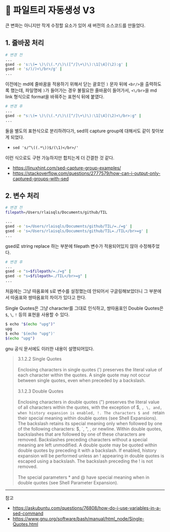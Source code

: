 # 🌳 파일트리 자동생성 V3

큰 변화는 아니지만 작게 수정할 요소가 있어 새 버전의 소스코드를 만들었다.

## 1. 줄바꿈 처리

```bash
# 변경 전
...
gsed -e 's:\(━ \)\(\(.*/\)\([^/]\+\)\):\1[\4](\2):g' |
gsed -e 's/)/)<\/br>/g' |
...
```

이전에는 md에 줄바꿈을 적용하기 위해서 닫는 괄호인 `)` 문자 뒤에 `<br/>`을 출력하도록 했는데, 파일명에 `)`가 들어가는 경우 불필요한 줄바꿈이 들어가서, `<\/br>`을 md link 형식으로 format을 바꿔주는 표현식 뒤에 붙였다.

```bash
# 변경 후
...
gsed -e "s:\(━ \)\(\(.*/\)\([^/]\+\)\):\1[\4](\2)<\/br>:g" |
...
```

둘을 별도의 표현식으로 분리하려다가, sed의 capture group에 대해서도 같이 찾아보게 되었다.

- `sed 's/^\((.*\))$/(\1)</br>/'`
  
이런 식으로도 구현 가능하지만 합치는게 더 간결한 것 같다.

- https://linuxhint.com/sed-capture-group-examples/
- https://stackoverflow.com/questions/2777579/how-can-i-output-only-captured-groups-with-sed

## 2. 변수 처리

```bash
# 변경 전
filepath=/Users/rlaisqls/Documents/github/TIL

...
gsed -e 's=/Users/rlaisqls/Documents/github/TIL/=./=g' |
gsed -e 's=/Users/rlaisqls/Documents/github/TIL=./TIL</br>=g' |
...
```

gsed로 string replace 하는 부분에 filepath 변수가 적용되어있지 않아 수정해주었다.

```bash
# 변경 후
...
gsed -e "s=$filepath/=./=g" |
gsed -e "s=$filepath=./TIL</br>=g" |
...
```

처음에는 그냥 따옴표에 `$`로 변수를 설정했는데 안되어서 구글링해보았더니 그 부분에서 따옴표와 쌍따옴표의 차이가 있다고 한다.

Single Quotes은 그냥 character를 그대로 인식하고, 쌍따옴표인 Double Quotes은 `$`, `\`, `!` 등의 표현을 사용할 수 있다.

```bash
$ echo "$(echo "upg")"
upg
$ echo '$(echo "upg")'
$(echo "upg")
```

gnu 공식 문서에도 이러한 내용이 설명되어있다.

> 3.1.2.2 Single Quotes<br><br>Enclosing characters in single quotes (') preserves the literal value of each character within the quotes. A single quote may not occur between single quotes, even when preceded by a backslash.<br><br>3.1.2.3 Double Quotes<br><br>Enclosing characters in double quotes (") preserves the literal value of all characters within the quotes, with the exception of $, `, \, and, when history expansion is enabled, !. The characters $ and ` retain their special meaning within double quotes (see Shell Expansions). The backslash retains its special meaning only when followed by one of the following characters: $, `, ", \, or newline. Within double quotes, backslashes that are followed by one of these characters are removed. Backslashes preceding characters without a special meaning are left unmodified. A double quote may be quoted within double quotes by preceding it with a backslash. If enabled, history expansion will be performed unless an ! appearing in double quotes is escaped using a backslash. The backslash preceding the ! is not removed.<br><br>The special parameters * and @ have special meaning when in double quotes (see Shell Parameter Expansion).

---

참고

- https://askubuntu.com/questions/76808/how-do-i-use-variables-in-a-sed-command
- https://www.gnu.org/software/bash/manual/html_node/Single-Quotes.html
